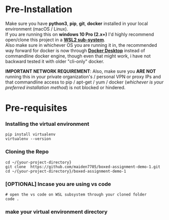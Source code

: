 # Pre-Installation
Make sure you have **python3**, **pip**, **git**, **docker** installed in your local environment (macOS / Linux).  
If you are running this on **windows 10 Pro (2.x+)** I'd highly recommend open/clone this project in a __[WSL2 sub-system](https://code.visualstudio.com/blogs/2019/09/03/wsl2)__.  
Also make sure in whichever OS you are running it in, the recommended way forward for docker is now through __[Docker Desktop](https://www.docker.com/products/docker-desktop/)__ instead of commandline docker engine, though even that might work, i have not backward tested it with older "cli-only" docker.  

__IMPORTANT NETWORK REQUIREMENT__: Also, make sure you **ARE NOT** running this in your private organization's / personal VPN or proxy IPs and that commandline access to pip / apt-get / yum / docker (*whichever is your preferred installation method*) is not blocked or hindered.

# Pre-requisites
### Installing the virtual environment
    pip install virtualenv
    virtualenv --version
### Cloning the Repo
    cd ~/{your-project-directory}
    git clone  https://github.com/maiden7705/boxed-assignment-demo-1.git
    cd ~/{your-project-directory}/boxed-assignment-demo-1
### [OPTIONAL] Incase you are using vs code
    # open the vs code on WSL subsystem through your cloned folder
    code .
### make your virtual environment directory